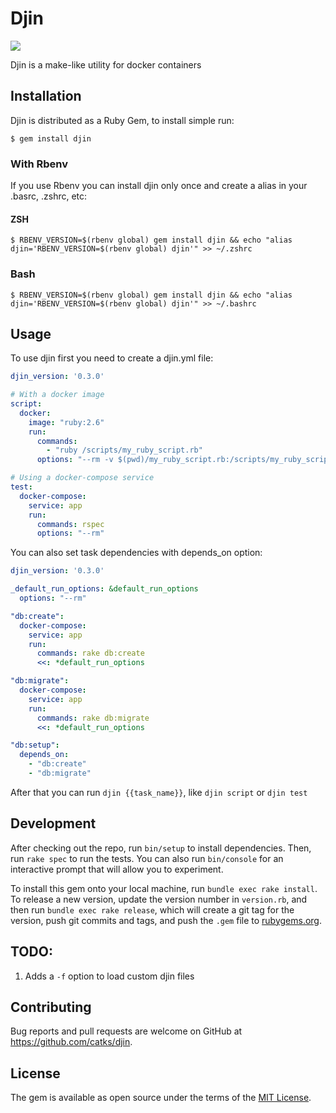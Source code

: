 # Djin

![](https://github.com/catks/djin/workflows/Ruby/badge.svg?branch=master)

Djin is a make-like utility for docker containers

## Installation

Djin is distributed as a Ruby Gem, to install simple run:

    $ gem install djin

### With Rbenv

If you use Rbenv you can install djin only once and create a alias in your .basrc, .zshrc, etc:

#### ZSH
    $ RBENV_VERSION=$(rbenv global) gem install djin && echo "alias djin='RBENV_VERSION=$(rbenv global) djin'" >> ~/.zshrc

### Bash
    $ RBENV_VERSION=$(rbenv global) gem install djin && echo "alias djin='RBENV_VERSION=$(rbenv global) djin'" >> ~/.bashrc

## Usage

To use djin first you need to create a djin.yml file:

```yaml
djin_version: '0.3.0'

# With a docker image
script:
  docker:
    image: "ruby:2.6"
    run:
      commands:
        - "ruby /scripts/my_ruby_script.rb"
      options: "--rm -v $(pwd)/my_ruby_script.rb:/scripts/my_ruby_script.rb"

# Using a docker-compose service
test:
  docker-compose:
    service: app
    run:
      commands: rspec
      options: "--rm"

```

You can also set task dependencies with depends_on option:


```yaml
djin_version: '0.3.0'

_default_run_options: &default_run_options
  options: "--rm"

"db:create":
  docker-compose:
    service: app
    run:
      commands: rake db:create
      <<: *default_run_options

"db:migrate":
  docker-compose:
    service: app
    run:
      commands: rake db:migrate
      <<: *default_run_options

"db:setup":
  depends_on:
    - "db:create"
    - "db:migrate"

```

After that you can run `djin {{task_name}}`, like `djin script` or `djin test`

## Development

After checking out the repo, run `bin/setup` to install dependencies. Then, run `rake spec` to run the tests. You can also run `bin/console` for an interactive prompt that will allow you to experiment.

To install this gem onto your local machine, run `bundle exec rake install`. To release a new version, update the version number in `version.rb`, and then run `bundle exec rake release`, which will create a git tag for the version, push git commits and tags, and push the `.gem` file to [rubygems.org](https://rubygems.org).

## TODO:

1. Adds a `-f` option to load custom djin files

## Contributing

Bug reports and pull requests are welcome on GitHub at https://github.com/catks/djin.

## License

The gem is available as open source under the terms of the [MIT License](https://opensource.org/licenses/MIT).

